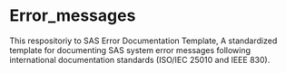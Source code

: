 # Error_messages
This respositoriy to SAS Error Documentation Template, A standardized template for documenting SAS system error messages following international documentation standards (ISO/IEC 25010 and IEEE 830).
